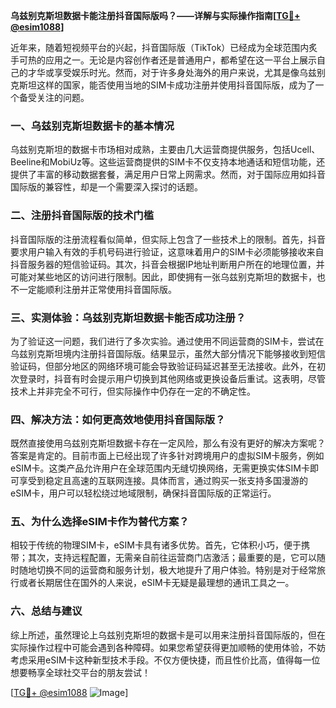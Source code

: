 **乌兹别克斯坦数据卡能注册抖音国际版吗？——详解与实际操作指南[[TG💪+ @esim1088](https://t.me/s/esim1088)]**

近年来，随着短视频平台的兴起，抖音国际版（TikTok）已经成为全球范围内炙手可热的应用之一。无论是内容创作者还是普通用户，都希望在这一平台上展示自己的才华或享受娱乐时光。然而，对于许多身处海外的用户来说，尤其是像乌兹别克斯坦这样的国家，能否使用当地的SIM卡成功注册并使用抖音国际版，成为了一个备受关注的问题。

### 一、乌兹别克斯坦数据卡的基本情况

乌兹别克斯坦的数据卡市场相对成熟，主要由几大运营商提供服务，包括Ucell、Beeline和MobiUz等。这些运营商提供的SIM卡不仅支持本地通话和短信功能，还提供了丰富的移动数据套餐，满足用户日常上网需求。然而，对于国际应用如抖音国际版的兼容性，却是一个需要深入探讨的话题。

### 二、注册抖音国际版的技术门槛

抖音国际版的注册流程看似简单，但实际上包含了一些技术上的限制。首先，抖音要求用户输入有效的手机号码进行验证，这意味着用户的SIM卡必须能够接收来自抖音服务器的短信验证码。其次，抖音会根据IP地址判断用户所在的地理位置，并可能对某些地区的访问进行限制。因此，即使拥有一张乌兹别克斯坦的数据卡，也不一定能顺利注册并正常使用抖音国际版。

### 三、实测体验：乌兹别克斯坦数据卡能否成功注册？

为了验证这一问题，我们进行了多次实验。通过使用不同运营商的SIM卡，尝试在乌兹别克斯坦境内注册抖音国际版。结果显示，虽然大部分情况下能够接收到短信验证码，但部分地区的网络环境可能会导致验证码延迟甚至无法接收。此外，在初次登录时，抖音有时会提示用户切换到其他网络或更换设备后重试。这表明，尽管技术上并非完全不可行，但实际操作中仍存在一定的不确定性。

### 四、解决方法：如何更高效地使用抖音国际版？

既然直接使用乌兹别克斯坦数据卡存在一定风险，那么有没有更好的解决方案呢？答案是肯定的。目前市面上已经出现了许多针对跨境用户的虚拟SIM卡服务，例如eSIM卡。这类产品允许用户在全球范围内无缝切换网络，无需更换实体SIM卡即可享受到稳定且高速的互联网连接。具体而言，通过购买一张支持多国漫游的eSIM卡，用户可以轻松绕过地域限制，确保抖音国际版的正常运行。

### 五、为什么选择eSIM卡作为替代方案？

相较于传统的物理SIM卡，eSIM卡具有诸多优势。首先，它体积小巧，便于携带；其次，支持远程配置，无需亲自前往运营商门店激活；最重要的是，它可以随时随地切换不同的运营商和服务计划，极大地提升了用户体验。特别是对于经常旅行或者长期居住在国外的人来说，eSIM卡无疑是最理想的通讯工具之一。

### 六、总结与建议

综上所述，虽然理论上乌兹别克斯坦的数据卡是可以用来注册抖音国际版的，但在实际操作过程中可能会遇到各种障碍。如果您希望获得更加顺畅的使用体验，不妨考虑采用eSIM卡这种新型技术手段。不仅方便快捷，而且性价比高，值得每一位想要畅享全球社交平台的朋友尝试！

[[TG💪+ @esim1088](https://t.me/s/esim1088) ![Image](https://i.postimg.cc/4NQfJmqS/Snipaste-2025-05-13-00-14-12.png)]